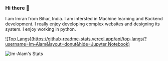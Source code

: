 ### Hi there 👋

I am Imran from Bihar, India. I am intersted in Machine learning and Backend development. I really enjoy developing complex websites and designing its system. I enjoy working in python. 

[![Top Langs](https://github-readme-stats.vercel.app/api/top-langs/?username=Im-Alam&layout=donut&hide=Jupyter Notebook)](https://github.com/Im-Alam/github-readme-stats)

![Im-Alam's Stats](https://github-readme-stats.vercel.app/api?username=Im-Alam&theme=nightowl&show_icons=true&hide_border=true&count_private=true)
